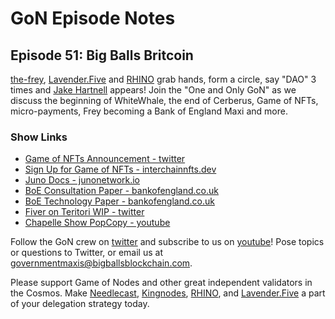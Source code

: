 # GoN Episode Notes

## Episode 51: Big Balls Britcoin

[the-frey](https://mobile.twitter.com/frey_needlecast), [Lavender.Five](https://www.lavenderfive.com/) and [RHINO](https://rhinostake.com/) grab hands, form a circle, say "DAO" 3 times and [Jake Hartnell](https://twitter.com/JakeHartnell) appears! Join the "One and Only GoN" as we discuss the beginning of WhiteWhale, the end of Cerberus, Game of NFTs, micro-payments, Frey becoming a Bank of England Maxi and more.

### Show Links

- [Game of NFTs Announcement - twitter](https://twitter.com/JakeHartnell/status/1625950236056383488)
- [Sign Up for Game of NFTs - interchainnfts.dev](https://interchainnfts.dev/gon/)
- [Juno Docs - junonetwork.io](https://docs.junonetwork.io/)
- [BoE Consultation Paper - bankofengland.co.uk](https://www.bankofengland.co.uk/paper/2023/the-digital-pound-consultation-paper)
- [BoE Technology Paper - bankofengland.co.uk](https://www.bankofengland.co.uk/paper/2023/the-digital-pound-technology-working-paper)
- [Fiver on Teritori WIP - twitter](https://twitter.com/TeritoriNetwork/status/1622646301405085696)
- [Chapelle Show PopCopy - youtube](https://www.youtube.com/watch?v=zR7LOtMix9w)

Follow the GoN crew on [twitter](https://mobile.twitter.com/gameofnodes_) and subscribe to us on [youtube](https://www.youtube.com/channel/UCWsyvi27z0i2bmOyBw1MAKA)! Pose topics or questions to Twitter, or email us at [governmentmaxis@bigballsblockchain.com](mailto:governmentmaxisr@bigballsblockchain.com).

Please support Game of Nodes and other great independent validators in the Cosmos. Make [Needlecast](https://needlecast.envoys.io/), [Kingnodes](https://www.kingnodes.com/), [RHINO](https://rhinostake.com/), and [Lavender.Five](https://www.lavenderfive.com/) a part of your delegation strategy today.
